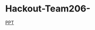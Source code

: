 # Hackout-Team206-

[PPT](https://view.officeapps.live.com/op/view.aspx?src=https%3A%2F%2Fraw.githubusercontent.com%2FDharmaBagadia004%2FHackout-Team206-%2Fmain%2FHACKATHON%2520TEAM%2520206%252B%252B.pptx&wdOrigin=BROWSELINK)
